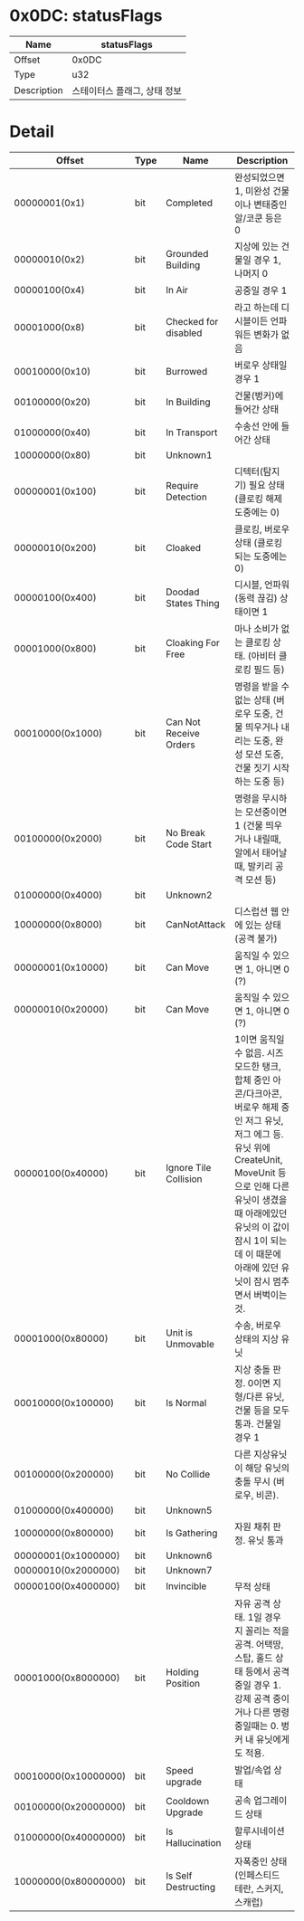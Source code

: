 # 0x0DC: statusFlags

| Name | statusFlags |
| ----| ------------ |
| Offset | 0x0DC |
| Type | u32 |
| Description | 스테이터스 플래그, 상태 정보 |<br>

# Detail

| Offset | Type | Name | Description |
| -------| -----| -----| ------------ |
| 00000001(0x1) | bit | Completed | 완성되었으면 1, 미완성 건물이나 변태중인 알/코쿤 등은 0 |
| 00000010(0x2) | bit | Grounded Building | 지상에 있는 건물일 경우 1, 나머지 0 |
| 00000100(0x4) | bit | In Air | 공중일 경우 1 |
| 00001000(0x8) | bit | Checked for disabled | 라고 하는데 디시블이든 언파워든 변화가 없음 |
| 00010000(0x10) | bit | Burrowed | 버로우 상태일 경우 1 |
| 00100000(0x20) | bit | In Building | 건물(벙커)에 들어간 상태 |
| 01000000(0x40) | bit | In Transport | 수송선 안에 들어간 상태 |
| 10000000(0x80) | bit | Unknown1 |  |
| 00000001(0x100) | bit | Require Detection | 디텍터(탐지기) 필요 상태 (클로킹 해제 도중에는 0) |
| 00000010(0x200) | bit | Cloaked | 클로킹, 버로우 상태 (클로킹 되는 도중에는 0) |
| 00000100(0x400) | bit | Doodad States Thing | 디시블, 언파워(동력 끊김) 상태이면 1 |
| 00001000(0x800) | bit | Cloaking For Free | 마나 소비가 없는 클로킹 상태. (아비터 클로킹 필드 등) |
| 00010000(0x1000) | bit | Can Not Receive Orders | 명령을 받을 수 없는 상태 (버로우 도중, 건물 띄우거나 내리는 도중, 완성 모션 도중, 건물 짓기 시작하는 도중 등) |
| 00100000(0x2000) | bit | No Break Code Start | 명령을 무시하는 모션중이면 1 (건물 띄우거나 내릴때, 알에서 태어날 때, 발키리 공격 모션 등) |
| 01000000(0x4000) | bit | Unknown2 |  |
| 10000000(0x8000) | bit | CanNotAttack | 디스럽션 웹 안에 있는 상태 (공격 불가) |
| 00000001(0x10000) | bit | Can Move | 움직일 수 있으면 1, 아니면 0 (?) |
| 00000010(0x20000) | bit | Can Move | 움직일 수 있으면 1, 아니면 0 (?) |
| 00000100(0x40000) | bit | Ignore Tile Collision | 1이면 움직일 수 없음. 시즈모드한 탱크, 합체 중인 아콘/다크아콘, 버로우 해제 중인 저그 유닛, 저그 에그 등. 유닛 위에 CreateUnit, MoveUnit 등으로 인해 다른 유닛이 생겼을 때 아래에있던 유닛의 이 값이 잠시 1이 되는데 이 때문에 아래에 있던 유닛이 잠시 멈추면서 버벅이는 것. |
| 00001000(0x80000) | bit | Unit is Unmovable | 수송, 버로우 상태의 지상 유닛 |
| 00010000(0x100000) | bit | Is Normal | 지상 충돌 판정. 0이면 지형/다른 유닛, 건물 등을 모두 통과. 건물일 경우 1 |
| 00100000(0x200000) | bit | No Collide | 다른 지상유닛이 해당 유닛의 충돌 무시 (버로우, 비콘). |
| 01000000(0x400000) | bit | Unknown5 |  |
| 10000000(0x800000) | bit | Is Gathering | 자원 채취 판정. 유닛 통과 |
| 00000001(0x1000000) | bit | Unknown6 |  |
| 00000010(0x2000000) | bit | Unknown7 |  |
| 00000100(0x4000000) | bit | Invincible | 무적 상태 |
| 00001000(0x8000000) | bit | Holding Position | 자유 공격 상태. 1일 경우 지 꼴리는 적을 공격. 어택땅, 스탑, 홀드 상태 등에서 공격중일 경우 1. 강제 공격 중이거나 다른 명령중일때는 0. 벙커 내 유닛에게도 적용. |
| 00010000(0x10000000) | bit | Speed upgrade | 발업/속업 상태 |
| 00100000(0x20000000) | bit | Cooldown Upgrade | 공속 업그레이드 상태 |
| 01000000(0x40000000) | bit | Is Hallucination | 할루시네이션 상태 |
| 10000000(0x80000000) | bit | Is Self Destructing | 자폭중인 상태 (인페스티드 테란, 스커지, 스캐럽) |<br>

